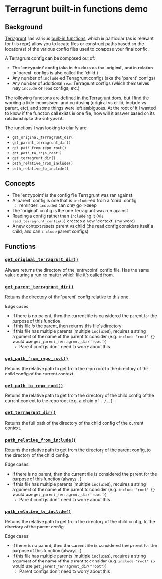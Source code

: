 # Terragrunt built-in functions demo

## Background

[Terragrunt](https://terragrunt.gruntwork.io/) has various [built-in functions](https://terragrunt.gruntwork.io/docs/reference/built-in-functions), which in particular (as is relevant for this repo) allow you to locate files or construct paths based on the location(s) of the various config files used to compose your final config.

A Terragrunt config can be composed out of:
- The 'entrypoint' config (aka in the docs as the 'original', and in relation to 'parent' configs is also called the 'child')
- Any number of `include`-ed Terragrunt configs (aka the 'parent' configs)
- Any number of additional `read` Terragrunt configs (which themselves may `include` or `read` configs, etc.)

The following functions are [defined in the Terragrunt docs](https://terragrunt.gruntwork.io/docs/reference/built-in-functions/), but I find the wording a little inconsistent and confusing (original vs child, include vs parent, etc), and some things were left ambiguous. At the root of it I wanted to know if the function call exists in one file, how will it answer based on its relationship to the entrypoint.

The functions I was looking to clarify are:
- `get_original_terragrunt_dir()`
- `get_parent_terragrunt_dir()`
- `get_path_from_repo_root()`
- `get_path_to_repo_root()`
- `get_terragrunt_dir()`
- `path_relative_from_include()`
- `path_relative_to_include()`

## Concepts
- The 'entrypoint' is the config file Terragrunt was ran against
- A 'parent' config is one that is `include`-ed from a 'child' config
  - reminder: `include`s can only go 1-deep
- The 'original' config is the one Terragrunt was run against
- Reading a config rather than `include`ing it (via `read_terragrunt_config()`) creates a new 'context' (my word)
- A new context resets parent vs child (the read config considers itself a child, and can `include` parent configs)

## Functions

### [`get_original_terragrunt_dir()`](https://terragrunt.gruntwork.io/docs/reference/built-in-functions/#get_original_terragrunt_dir)
Always returns the directory of the 'entrypoint' config file. Has the same value during a run no matter which file it's called from.

### [`get_parent_terragrunt_dir()`](https://terragrunt.gruntwork.io/docs/reference/built-in-functions/#get_parent_terragrunt_dir)
Returns the directory of the 'parent' config relative to this one.

Edge cases:
- If there is no parent, then the current file is considered the parent for the purpose of this function
- If this file *is* the parent, then returns this file's directory
- If this file has multiple parents (multiple `include`s), requires a string argument of the name of the parent to consider (e.g. `include "root" {}` would use `get_parent_terragrunt_dir("root")`)
  - Parent configs don't need to worry about this

### [`get_path_from_repo_root()`](https://terragrunt.gruntwork.io/docs/reference/built-in-functions/#get_path_from_repo_root)
Returns the relative path to get from the repo root to the directory of the child config of the current context.

### [`get_path_to_repo_root()`](https://terragrunt.gruntwork.io/docs/reference/built-in-functions/#get_path_to_repo_root)
Returns the relative path to get from the directory of the child config of the current context to the repo root (e.g. a chain of `../..`).

### [`get_terragrunt_dir()`](https://terragrunt.gruntwork.io/docs/reference/built-in-functions/#get_terragrunt_dir)
Returns the full path of the directory of the child config of the current context.

### [`path_relative_from_include()`](https://terragrunt.gruntwork.io/docs/reference/built-in-functions/#path_relative_from_include)
Returns the relative path to get from the directory of the parent config, to the directory of the child config.

Edge cases:
- If there is no parent, then the current file is considered the parent for the purpose of this function (always `.`)
- If this file has multiple parents (multiple `include`s), requires a string argument of the name of the parent to consider (e.g. `include "root" {}` would use `get_parent_terragrunt_dir("root")`)
  - Parent configs don't need to worry about this

### [`path_relative_to_include()`](https://terragrunt.gruntwork.io/docs/reference/built-in-functions/#path_relative_to_include)
Returns the relative path to get from the directory of the child config, to the directory of the parent config.

Edge cases:
- If there is no parent, then the current file is considered the parent for the purpose of this function (always `.`)
- If this file has multiple parents (multiple `include`s), requires a string argument of the name of the parent to consider (e.g. `include "root" {}` would use `get_parent_terragrunt_dir("root")`)
  - Parent configs don't need to worry about this

